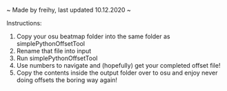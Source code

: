 ~ Made by freihy, last updated 10.12.2020 ~

Instructions:
1. Copy your osu beatmap folder into the same folder as simplePythonOffsetTool
2. Rename that file into input
3. Run simplePythonOffsetTool
4. Use numbers to navigate and (hopefully) get your completed offset file!
5. Copy the contents inside the output folder over to osu and enjoy never doing offsets the boring way again!